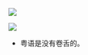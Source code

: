 ![](note/files/Pasted%20image%2020231112025217.png)

![](note/files/Pasted%20image%2020231112093144.png)
- 粤语是没有卷舌的。